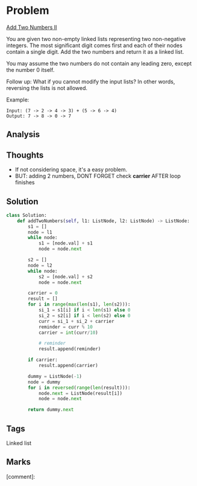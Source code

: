 # Problem

[Add Two Numbers II](https://leetcode.com/problems/add-two-numbers-ii)

You are given two non-empty linked lists representing two non-negative integers. The most significant digit comes first and each of their nodes contain a single digit. Add the two numbers and return it as a linked list.

You may assume the two numbers do not contain any leading zero, except the number 0 itself.

Follow up: What if you cannot modify the input lists? In other words, reversing the lists is not allowed.

Example:

```text
Input: (7 -> 2 -> 4 -> 3) + (5 -> 6 -> 4)
Output: 7 -> 8 -> 0 -> 7
```

## Analysis

## Thoughts

* If not considering space, it's a easy problem. 
* BUT: adding 2 numbers, DONT FORGET check **carrier** AFTER loop finishes 

## Solution

```python
class Solution:
    def addTwoNumbers(self, l1: ListNode, l2: ListNode) -> ListNode:
        s1 = []
        node = l1
        while node:
            s1 = [node.val] + s1
            node = node.next

        s2 = []
        node = l2
        while node:
            s2 = [node.val] + s2            
            node = node.next

        carrier = 0
        result = []
        for i in range(max(len(s1), len(s2))):
            si_1 = s1[i] if i < len(s1) else 0
            si_2 = s2[i] if i < len(s2) else 0            
            curr = si_1 + si_2 + carrier 
            reminder = curr % 10             
            carrier = int(curr/10)

            # reminder 
            result.append(reminder)

        if carrier:
            result.append(carrier)

        dummy = ListNode(-1)
        node = dummy
        for i in reversed(range(len(result))):
            node.next = ListNode(result[i])
            node = node.next

        return dummy.next
```

## Tags

Linked list

## Marks

\[comment\]: 

